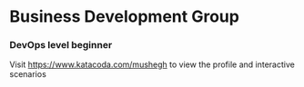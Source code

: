 # Business Development Group 

### DevOps level beginner

Visit https://www.katacoda.com/mushegh to view the profile and interactive scenarios
